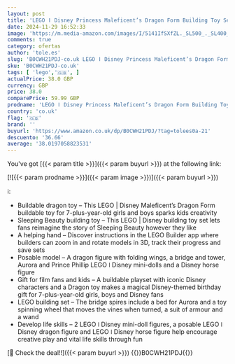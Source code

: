 ```yaml
---
layout: post
title: 'LEGO ǀ Disney Princess Maleficent’s Dragon Form Building Toy Set for Kids and Sleeping Beauty Fans  with 2 Mini-Doll Figures  Fun Gift Idea for 7 Plus Year Old Girls and Boys Who Love Aurora 43240'
date: 2024-11-29 16:52:33
image: 'https://m.media-amazon.com/images/I/5141IfSXfZL._SL500_._SL400_.jpg'
comments: true
category: ofertas
author: 'tole.es'
slug: 'B0CWH21PDJ-co.uk LEGO ǀ Disney Princess Maleficent’s Dragon Form...'
sku: 'B0CWH21PDJ-co.uk'
tags: [ 'lego','🇬🇧', ]
actualPrice: 38.0 GBP
currency: GBP
price: 38.0
comparePrice: 59.99 GBP
prodname: 'LEGO ǀ Disney Princess Maleficent’s Dragon Form Building Toy Set for Kids and Sleeping Beauty Fans  with 2 Mini-Doll Figures  Fun Gift Idea for 7 Plus Year Old Girls and Boys Who Love Aurora 43240'
country: 'co.uk'
flag: '🇬🇧'
brand: ''
buyurl: 'https://www.amazon.co.uk/dp/B0CWH21PDJ/?tag=tolees0a-21'
descuento: '36.66'
average: '38.0197058823531'
---
```


You've got [{{< param title >}}]({{< param buyurl >}}) at the following link:

[![{{< param prodname >}}]({{< param image >}})]({{< param buyurl >}})

ℹ️:

- Buildable dragon toy – This LEGO | Disney Maleficent’s Dragon Form buildable toy for 7-plus-year-old girls and boys sparks kids creativity
- Sleeping Beauty building toy – This LEGO | Disney building toy set lets fans reimagine the story of Sleeping Beauty however they like
- A helping hand – Discover instructions in the LEGO Builder app where builders can zoom in and rotate models in 3D, track their progress and save sets
- Posable model – A dragon figure with folding wings, a bridge and tower, Aurora and Prince Phillip LEGO ǀ Disney mini-dolls and a Disney horse figure
- Gift for film fans and kids – A buildable playset with iconic Disney characters and a Dragon toy makes a magical Disney-themed birthday gift for 7-plus-year-old girls, boys and Disney fans
- LEGO building set – The bridge spires include a bed for Aurora and a toy spinning wheel that moves the vines when turned, a suit of armour and a wand
- Develop life skills – 2 LEGO ǀ Disney mini-doll figures, a posable LEGO ǀ Disney dragon figure and LEGO ǀ Disney horse figure help encourage creative play and vital life skills through fun

[🛒 Check the deal!!]({{< param buyurl >}})
{{<world>}}B0CWH21PDJ{{</world>}}

